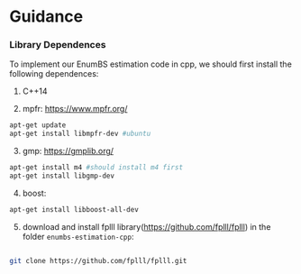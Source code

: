 # Guidance





### Library Dependences

To implement our EnumBS estimation code in cpp, we should first install the following dependences:

1. C++14

2. mpfr: https://www.mpfr.org/

```bash
apt-get update
apt-get install libmpfr-dev #ubuntu
```

3. gmp: https://gmplib.org/

```bash
apt-get install m4 #should install m4 first
apt-get install libgmp-dev
```

4. boost: 

```bash
apt-get install libboost-all-dev
```

5. download and install fplll library(https://github.com/fplll/fplll) in the folder `enumbs-estimation-cpp`: 

```bash

git clone https://github.com/fplll/fplll.git
```

